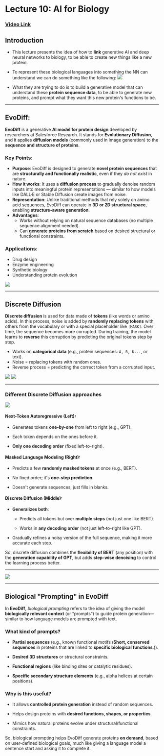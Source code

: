 # Lecture 10: AI for Biology 

### [Video Link](https://www.youtube.com/watch?v=SSzSOeGP87I&ab_channel=AlexanderAmini)
## Introduction

- This lecture presents the idea of how to **link** generative AI and deep neural networks to biology, to be able to create new things like a new protein.
- To represent these biological languages into something the NN can understand we can do something like the following:
![](imgs/PastedImage-35.png)

- What they are trying to do is to build a generative model that can understand these **protein sequence data**, to be able to generate new proteins, and prompt what they want this new protein's functions to be.
---
## EvoDiff:

**EvoDiff** is a generative **AI model for protein design** developed by researchers at Salesforce Research. It stands for **Evolutionary Diffusion**, and it applies **diffusion models** (commonly used in image generation) to the **sequence and structure of proteins**.

### Key Points:

- **Purpose**: EvoDiff is designed to generate **novel protein sequences** that are **structurally and functionally realistic**, even if they *do not exist* in nature.
- **How it works**: It uses a **diffusion process** to gradually denoise random inputs into meaningful protein representations — similar to how models like DALL·E or Stable Diffusion create images from noise.
- **Representation**: Unlike traditional methods that rely solely on amino acid sequences, EvoDiff can operate in **3D or 2D structural space**, enabling **structure-aware generation**.
- **Advantages**:
    - Works without relying on natural sequence databases (no multiple sequence alignment needed).
    - Can **generate proteins from scratch** based on desired structural or functional constraints.

### Applications:

- Drug design
- Enzyme engineering
- Synthetic biology
- Understanding protein evolution

![](imgs/PastedImage-36.png)

---
## Discrete Diffusion

**Discrete diffusion** is used for data made of **tokens** (like words or amino acids). In this process, noise is added by **randomly replacing tokens** with others from the vocabulary or with a special placeholder like `[MASK]`. Over time, the sequence becomes more corrupted. During training, the model learns to **reverse** this corruption by predicting the original tokens step by step.

- Works on **categorical data** (e.g., protein sequences: `A, R, K...`, or text).
- Noise = replacing tokens with random ones.
- Reverse process = predicting the correct token from a corrupted input.

![](imgs/PastedImage-37.png)
![](imgs/PastedImage-40.png)

---
### Different **Discrete Diffusion** approaches

![](imgs/PastedImage-39.png)

#### Next-Token Autoregressive (Left):

- Generates tokens **one-by-one** from left to right (e.g., GPT).
    
- Each token depends on the ones before it.
    
- **Only one decoding order** (fixed left-to-right).
    
#### Masked Language Modeling (Right):

- Predicts a few **randomly masked tokens** at once (e.g., BERT).
    
- No fixed order; it's **one-step prediction**.
    
- Doesn't generate sequences, just fills in blanks.
    
#### Discrete Diffusion (Middle):

- **Generalizes both**:
    
    - Predicts all tokens but over **multiple steps** (not just one like BERT).
        
    - Works in **any decoding order** (not just left-to-right like GPT).
        
- Gradually refines a noisy version of the full sequence, making it more accurate each step.
    

So, discrete diffusion combines the **flexibility of BERT** (any position) with the **generation capability of GPT**, but adds **step-wise denoising** to control the learning process better.

---

![](imgs/PastedImage-41.png)

---
## Biological "Prompting" in EvoDiff

In **EvoDiff**, _biological prompting_ refers to the idea of giving the model **biologically relevant context** (or “prompts”) to guide protein generation—similar to how language models are prompted with text.

### What kind of prompts?

- **Partial sequences** (e.g., known functional motifs (**Short, conserved sequences** in proteins that are linked to **specific biological functions**.)).
    
- **Desired 3D structures** or structural constraints.
    
- **Functional regions** (like binding sites or catalytic residues).
    
- **Specific secondary structure elements** (e.g., alpha helices at certain positions).
    


### Why is this useful?

- It allows **controlled protein generation** instead of random sequences.
    
- Helps design proteins with **desired functions, shapes, or properties**.
    
- Mimics how natural proteins evolve under structural/functional constraints.
    

So, biological prompting helps EvoDiff generate proteins **on demand**, based on user-defined biological goals, much like giving a language model a sentence start and asking it to complete it.